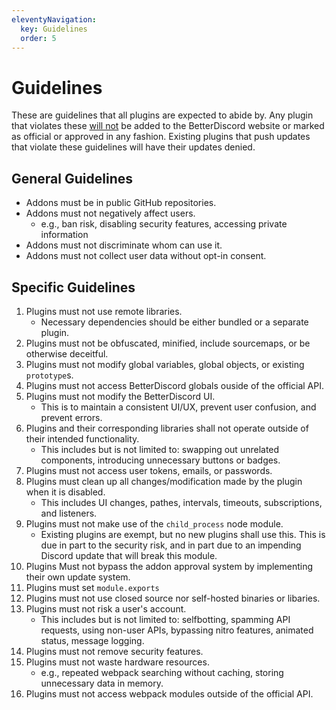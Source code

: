 ```yaml
---
eleventyNavigation:
  key: Guidelines
  order: 5
---
```


# Guidelines

These are guidelines that all plugins are expected to abide by. Any plugin that violates these <u>will not</u> be added to the BetterDiscord website or marked as official or approved in any fashion. Existing plugins that push updates that violate these guidelines will have their updates denied.

## General Guidelines

 - Addons must be in public GitHub repositories.
 - Addons must not negatively affect users.
   - e.g., ban risk, disabling security features, accessing private information
 - Addons must not discriminate whom can use it.
 - Addons must not collect user data without opt-in consent.

## Specific Guidelines

1. Plugins must not use remote libraries.
   - Necessary dependencies should be either bundled or a separate plugin.
2. Plugins must not be obfuscated, minified, include sourcemaps, or be otherwise deceitful.
3. Plugins must not modify global variables, global objects, or existing `prototype`s.
4. Plugins must not access BetterDiscord globals ouside of the official API.
5. Plugins must not modify the BetterDiscord UI.
   - This is to maintain a consistent UI/UX, prevent user confusion, and prevent errors.
6. Plugins and their corresponding libraries shall not operate outside of their intended functionality.
   - This includes but is not limited to: swapping out unrelated components, introducing unnecessary buttons or badges.
7. Plugins must not access user tokens, emails, or passwords.
8. Plugins must clean up all changes/modification made by the plugin when it is disabled.
   - This includes UI changes, pathes, intervals, timeouts, subscriptions, and listeners.
9. Plugins must not make use of the `child_process` node module.
   - Existing plugins are exempt, but no new plugins shall use this. This is due in part to the security risk, and in part due to an impending Discord update that will break this module.
10. Plugins Must not bypass the addon approval system by implementing their own update system.
11. Plugins must set `module.exports`
12. Plugins must not use closed source nor self-hosted binaries or libaries.
13. Plugins must not risk a user's account.
    - This includes but is not limited to: selfbotting, spamming API requests, using non-user APIs, bypassing nitro features, animated status, message logging.
14. Plugins must not remove security features.
15. Plugins must not waste hardware resources.
    - e.g., repeated webpack searching without caching, storing unnecessary data in memory.
16. Plugins must not access webpack modules outside of the official API.